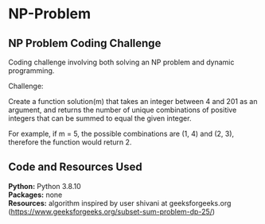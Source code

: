 # NP-Problem

## NP Problem Coding Challenge

Coding challenge involving both solving an NP problem and dynamic programming.

Challenge:

Create a function solution(m) that takes an integer between 4 and 201 as an argument, and 
returns the number of unique combinations of positive integers that can be summed to equal the 
given integer. 

For example, if m = 5, the possible combinations are (1, 4) and (2, 3), therefore the function would return 2.

## Code and Resources Used
**Python:** Python 3.8.10 <br/>
**Packages:** none <br/>
**Resources:** algorithm inspired by user shivani at geeksforgeeks.org <br/>
(https://www.geeksforgeeks.org/subset-sum-problem-dp-25/)
